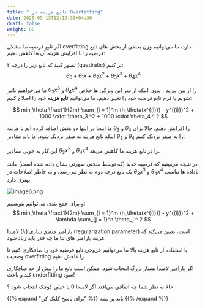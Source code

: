 ```yaml
---
title: " تابع هزینه در Overfitting"
date: 2020-09-13T12:19:33+04:30
draft: false
weight: 80
---
```


اگر تابع فرضیه ما مشکل overfitting دارد، 
ما می‌توانیم وزن بعضی از بخش های تابع فرضیه را با افزایش هزینه آن ها کاهش دهیم:

تصور کنید که تابع زیر را درجه ۲ (quadratic) تر کنیم:
$$
\theta_0 + \theta_1x + \theta_2 x^2 + \theta_3 x^3 +\theta_4 x^4
$$

ما می‌خواهیم تاثیر $\theta_3 x^3$ و $\theta_4 x^4$ را از بین ببریم ،
بدون اینکه از شر این ویژگی ها خلاص شویم یا فرم تابع فرضیه خود را تغییر دهیم،
ما می‌توانیم **تابع هزینه** خود را اصلاح کنیم:

$$
min_\theta  \frac{1}{2m} \sum_{i = 1}^m (h_\theta(x^{(i)}) - y^{(i)})^2 + 1000 \cdot \theta_3 ^2 + 
1000 \cdot \theta_4 ^ 2
$$

ما اینجا در انتها دو بخش اضافه کرده ایم تا هزینه $\theta_3$ و $\theta_4$ را افزایش دهیم.
حالا برای اینکه تابع هزینه به صفر نزدیک شود، ما باید مقادیر $\theta_3$ و $\theta_4$  را به صفر نزدیک کنیم.

این کار به خوبی مقادیر $\theta_3 x^3$ و $\theta_4 x^4$ را در تابع هزینه ما کاهش می‌هد.

در نتیجه می‌بینیم که فرضیه جدید (که توسط منحنی صورتی نشان داده شده است) مانند یک تابع درجه دوم به نظر می‌رسد، و به خاطر اصلاحات در $\theta_3 x^3$ و $\theta_4 x^4$ باداده ها تناسب بهتری دارد. 

![image6.png](../images/image6.png?width=40pc)

و برای جمع بندی می‌توانیم بنویسیم:
$$
min_\theta  \frac{1}{2m} \sum_{i = 1}^m (h_\theta(x^{(i)}) - y^{(i)})^2 + \lambda \sum_{j = 1}^n  \theta_j ^ 2
$$

لامبدا ($\lambda$) پارامتر منظم سازی (regularization parameter) است، 
تعیین می‌کند که هزینه پارامتر های تتا ما چه قدر باید زیاد شود.


با استفاده از تابع هزینه بالا ما می‌توانیم خروجی تابع فرضیه خود را صافکاری کنیم تا وضعیت overfitting را کاهش دهیم.

اگر پارامتر لامبدا بسیار بزرگ انتخاب شود، ممکن است تابع ما را بیش از حد صافکاری کند و باعث underfitting شود! 

حالا به نظر شما چه اتفاقی می‌افتد اگر لامبدا $0$ یا خیلی کوچک انتخاب شود ؟

{{% expand "برای پاسخ کلیک کن" %}}
باید پر بشه
{{% /expand %}}


